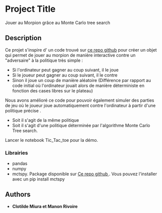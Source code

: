 # Project Title

Jouer au Morpion grâce au Monte Carlo tree search

## Description
Ce projet s'inspire d' un code trouvé sur <a href = 'https://gist.github.com/eaorak/3966315'>ce repo github</a> pour créer un objet qui permet de jouer au morpion de manière interactive contre un "adversaire" à la politique très simple : 

- Si l'ordinateur peut gagner au coup suivant, il le joue
- Si le joueur peut gagner au coup suivant, il le contre
- Sinon il joue un coup de manière aléatoire (Différence par rapport au code initial où l'ordinateur jouait alors de manière déterministe en fonction des cases libres sur le plateau)

Nous avons amélioré ce code pour pouvoir également simuler des parties de jeu où le joueur joue automatiquement contre l'ordinateur à partir d'une politique précise .

- Soit il s'agit de la même politique
- Soit il s'agit d'une politique déterminée par l'algorithme Monte Carlo Tree search. 

Lancer le notebook Tic_Tac_toe pour la démo.



### Librairies

- pandas
- numpy 
- mctspy. Package disponible sur <a href='https://github.com/int8/monte-carlo-tree-search'> Ce repo github </a>. Vous pouvez l'installer avec un pip install mctspy





## Authors

* **Clotilde Miura et Manon Rivoire** 

